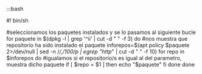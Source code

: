 :::bash

#! bin/sh

#seleccionamos los paquetes instalados y se lo pasamos al siguiente bucle
for paquete in $(dpkg -l | grep '^ii' | cut -d " " -f 3)
do
#nos muestra que repositorio ha sido instalado el paquete 
    inforepos=$(apt policy $paquete 2>/dev/null | sed -n /*/,/100/p | egrep "http*" | cut -d " " -f 10)
    for repo in $inforepos
    do
#igualamos si el repositorio/s es igual al del parametro, muestra dicho paquete
        if [ $repo = $1 ]
        then
            echo "$paquete"
        fi
    done
done
